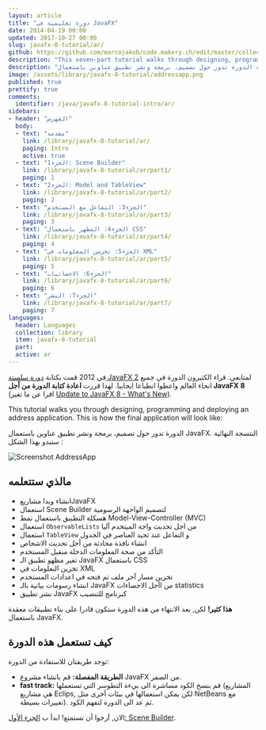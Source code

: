 ```yaml
---
layout: article
title: "دورة تعليمية في JavaFX"
date: 2014-04-19 00:00
updated: 2017-10-27 00:00
slug: javafx-8-tutorial/ar/
github: https://github.com/marcojakob/code.makery.ch/edit/master/collections/library/javafx-8-tutorial-en.md
description: "This seven-part tutorial walks through designing, programming and deploying an address application with JavaFX."
description: "الاجزاء السبعة من هذه الدورة تدور حول تصميم، برمجة ونشر تطبيق عناوين باستعمال JavaFX "
image: /assets/library/javafx-8-tutorial/addressapp.png
published: true
prettify: true
comments: 
  identifier: /java/javafx-8-tutorial-intro/ar/
sidebars:
- header: "الفهرس"
  body:
  - text: "مقدمة"
    link: /library/javafx-8-tutorial/ar/
    paging: Intro
    active: true
  - text: "الجزء1: Scene Builder"
    link: /library/javafx-8-tutorial/ar/part1/
    paging: 1
  - text: "الجزء2: Model and TableView"
    link: /library/javafx-8-tutorial/ar/part2/
    paging: 2
  - text: "الجزء3: التفاعل مع المستخدم"
    link: /library/javafx-8-tutorial/ar/part3/
    paging: 3
  - text: "الجزء4: المظهر باستعمال CSS"
    link: /library/javafx-8-tutorial/ar/part4/
    paging: 4
  - text: "الجزء5: تخزسن المعلومات في XML"
    link: /library/javafx-8-tutorial/ar/part5/
    paging: 5
  - text: "الجزء6: الاحصائيات"
    link: /library/javafx-8-tutorial/ar/part6/
    paging: 6
  - text: "الجزء7: النشر"
    link: /library/javafx-8-tutorial/ar/part7/
    paging: 7
languages: 
  header: Languages
  collection: library
  item: javafx-8-tutorial
  part: 
  active: ar
---
```


في 2012 قمت بكتابة [دورة سلستة JavaFX 2](/library/javafx-2-tutorial/) لمتابعي. قراء الكثيرون الدورة في جميع انحاء العالم واعطوا انطباعا ايجابيا. لهذا قررت **اعادة كتابة الدورة من أجل JavaFX 8** (اقرا عن ما تغير [Update to JavaFX 8 - What's New](/blog/update-to-javafx-8-whats-new/)).


This tutorial walks you through designing, programming and deploying an address application. This is how the final application will look like:

الدورة تدور حول تصميم، برمجة ونشر تطبيق عناوين باستعمال JavaFX. النتسجة النهائية ستبدو بهذا الشكل :

![Screenshot AddressApp](/assets/library/javafx-8-tutorial/addressapp.png)


## مالذي ستتعلمه

* انشاء وبدا مشاريعJavaFX
* استعمال Scene Builder لتصميم الواجهة الرسومية
* هسكلة التطبيق باستعمال نمط Model-View-Controller (MVC)
* استعمال `ObservableLists` من اجل تحديث واجة الميتخدم آليا
* استعمال `TableView` و التفاعل عند تحيد العناصر في الجدول
* انشاء نافذة محادثة من أجل تحديث الاشخاص
* التأكد من صحة المعلومات الدخلة منقبل المستخدم
* تغير مظهو تطبيق الـ JavaFX باستعمال CSS
* تخزين النعلومات في XML
* تخزين مسار آخر ملف تم فتحه في اعدادات المستخدم
* انشاء رسومات بيانية بالـ JavaFX من اأجل الاحصاءات statistics
* نشر تطبيق JavaFX كبرنامج للتنصيب

**هذا كثير!** لكن, بعد الانتهاء من هذه الدورة ستكون قادرا على بناء تطبيقات معقدة باستعمال JavaFX.


## كيف تستعمل هذه الدورة

توجد طريقتان للاستفادة من الدورة:

* **الطريقة المفصلة:** قم بانشاء مشروع JavaFX من الصفر.
* **fast track:** قم بنسخ الكود مساشرة الى بيءة التطوسر التي تستعملها (المشاريع هي مشاريع Eclips, لكن يمكن استعمالها في بيئات أخرى مثل NetBeans مع تغييرات بسيطة). ثم عد الى الدورة لتفهم الكود.

الان, أرجوا أن تستمتع! ابدأ ب [الجزء الأول: Scene Builder](/library/javafx-8-tutorial/ar/part1/).
